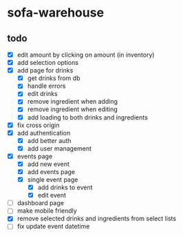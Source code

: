 # sofa-warehouse

## todo

- [x] edit amount by clicking on amount (in inventory)
- [x] add selection options
- [x] add page for drinks
  - [x] get drinks from db
  - [x] handle errors
  - [x] edit drinks
  - [x] remove ingredient when adding
  - [x] remove ingredient when editing
  - [x] add loading to both drinks and ingredients
- [x] fix cross origin
- [x] add authentication
  - [x] add better auth
  - [x] add user management
- [x] events page
  - [x] add new event
  - [x] add events page
  - [x] single event page
    - [x] add drinks to event
    - [x] edit event
- [ ] dashboard page
- [ ] make mobile friendly
- [x] remove selected drinks and ingredients from select lists
- [ ] fix update event datetime
